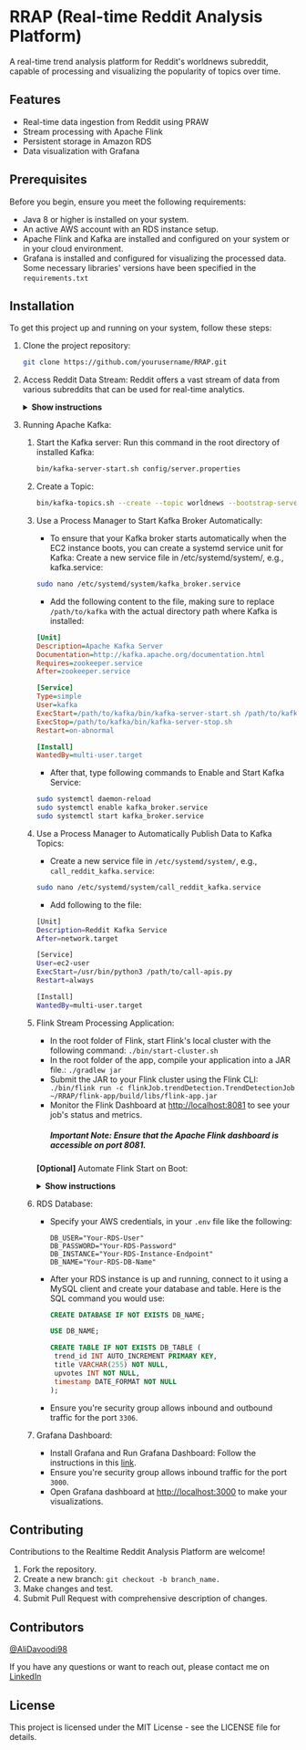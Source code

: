 # RRAP (Real-time Reddit Analysis Platform)

A real-time trend analysis platform for Reddit's worldnews subreddit, capable of processing and visualizing the popularity of topics over time.

## Features

   - Real-time data ingestion from Reddit using PRAW
   - Stream processing with Apache Flink
   - Persistent storage in Amazon RDS
   - Data visualization with Grafana

## Prerequisites
Before you begin, ensure you meet the following requirements:
   - Java 8 or higher is installed on your system.
   - An active AWS account with an RDS instance setup.
   - Apache Flink and Kafka are installed and configured on your system or in your cloud environment.
   - Grafana is installed and configured for visualizing the processed data.
Some necessary libraries' versions have been specified in the ```requirements.txt```

## Installation
To get this project up and running on your system, follow these steps:
   1. Clone the project repository:

      ```sh
      git clone https://github.com/yourusername/RRAP.git
      ```

   2. Access Reddit Data Stream:
         Reddit offers a vast stream of data from various subreddits that can be used for real-time analytics. 
         <details><summary><b>Show instructions</b></summary>
            
      1. You can access Reddit's data through their API. To do this, you'll need to create a Reddit account, register an application, and get your API credentials (client ID, client secret, and user agent).
      2. Create a ```.env``` file in the root directory of the project and specify these arguments.
         ```
            REDDIT_CLIENT_ID='YOUR_CLIENT_ID'
            REDDIT_CLIENT_SECRET='YOUR_CLIENT_SECRE'
            REDDIT_USER_AGENT='YOUR_APP_NAME/version by /u/YOUR_REDDIT_USERNAME'
         ```
   3. Running Apache Kafka:
         1. Start the Kafka server:
            Run this command in the root directory of installed Kafka:
            
            ```sh
            bin/kafka-server-start.sh config/server.properties
            ```
            
         2. Create a Topic:

            ```sh
            bin/kafka-topics.sh --create --topic worldnews --bootstrap-server localhost:9092 --replication-factor 1 --partitions 1
            ```
            
         3. Use a Process Manager to Start Kafka Broker Automatically:
            * To ensure that your Kafka broker starts automatically when the EC2 instance boots, you can create a systemd service unit for Kafka:
            Create a new service file in /etc/systemd/system/, e.g., kafka.service:

            ```sh
            sudo nano /etc/systemd/system/kafka_broker.service
            ```
            
            * Add the following content to the file, making sure to replace ```/path/to/kafka``` with the actual directory path where Kafka is installed:

            ```ini
            [Unit]
            Description=Apache Kafka Server
            Documentation=http://kafka.apache.org/documentation.html
            Requires=zookeeper.service
            After=zookeeper.service

            [Service]
            Type=simple
            User=kafka
            ExecStart=/path/to/kafka/bin/kafka-server-start.sh /path/to/kafka/config/server.properties
            ExecStop=/path/to/kafka/bin/kafka-server-stop.sh
            Restart=on-abnormal

            [Install]
            WantedBy=multi-user.target
            ```

            * After that, type following commands to Enable and Start Kafka Service:
            
            ```sh
            sudo systemctl daemon-reload
            sudo systemctl enable kafka_broker.service
            sudo systemctl start kafka_broker.service
            ```
            
      5. Use a Process Manager to Automatically Publish Data to Kafka Topics:
         * Create a new service file in ```/etc/systemd/system/```, e.g., ```call_reddit_kafka.service```:

         ```sh
         sudo nano /etc/systemd/system/call_reddit_kafka.service
          ```
         
         * Add following to the file:
           
         ```sh
         [Unit]
         Description=Reddit Kafka Service
         After=network.target

         [Service]
         User=ec2-user
         ExecStart=/usr/bin/python3 /path/to/call-apis.py
         Restart=always

         [Install]
         WantedBy=multi-user.target
         ```
         
      6. Flink Stream Processing Application:
         * In the root folder of Flink, start Flink's local cluster with the following command:
            ``` ./bin/start-cluster.sh ```
         * In the root folder of the app, compile your application into a JAR file.:
            ``` ./gradlew jar ```
         * Submit the JAR to your Flink cluster using the Flink CLI:
           ``` ./bin/flink run -c flinkJob.trendDetection.TrendDetectionJob ~/RRAP/flink-app/build/libs/flink-app.jar```
         * Monitor the Flink Dashboard at [http://localhost:8081]([http://localhost:8081]) to see your job's status and metrics.
           ##### Important Note: Ensure that the Apache Flink dashboard is accessible on port 8081.
         **[Optional]**
         Automate Flink Start on Boot:
           <details><summary><b>Show instructions</b></summary>  
              * Create a Flink Service File (/etc/systemd/system/flink_listener.service):
                 
              ```ini
                  [Unit]
                  Description=Apache Flink
                  After=network.target

                  [Service]
                  Type=simple
                  User=ubuntu
                  ExecStart=/path/to/flink/bin/start-cluster.sh
                  ExecStop=/path/to/flink/bin/stop-cluster.sh
                  Restart=on-failure
                  RestartSec=10

                  [Install]
                  WantedBy=multi-user.target
              ```
              
              * Enabel and start flink:

              ```sh
               sudo systemctl daemon-reload
               sudo systemctl enable flink_listener.service
               sudo systemctl start flink_listener.service
              ```
      
      8. RDS Database:
         * Specify your AWS credentials, in your ```.env``` file like the following:
            ```.env
            DB_USER="Your-RDS-User"
            DB_PASSWORD="Your-RDS-Password"
            DB_INSTANCE="Your-RDS-Instance-Endpoint"
            DB_NAME="Your-RDS-DB-Name"
            ```
         * After your RDS instance is up and running, connect to it using a MySQL client and create your database and table. Here is the SQL command you would use:
            ```SQL
            CREATE DATABASE IF NOT EXISTS DB_NAME;

            USE DB_NAME;

            CREATE TABLE IF NOT EXISTS DB_TABLE (
             trend_id INT AUTO_INCREMENT PRIMARY KEY,
             title VARCHAR(255) NOT NULL,
             upvotes INT NOT NULL,
             timestamp DATE_FORMAT NOT NULL
            );

            ```
         * Ensure you're security group allows inbound and outbound traffic for the port ```3306```.
           
      9. Grafana Dashboard:
          * Install Grafana and Run Grafana Dashboard:
            Follow the instructions in this [link](https://grafana.com/docs/grafana/latest/setup-grafana/installation/debian/).
          * Ensure you're security group allows inbound traffic for the port ```3000```.
          * Open Grafana dashboard at [http://localhost:3000]([http://localhost:3000]) to make your visualizations.

## Contributing

Contributions to the Realtime Reddit Analysis Platform are welcome!

   1. Fork the repository.
   2. Create a new branch: ```git checkout -b branch_name.```
   3. Make changes and test.
   4. Submit Pull Request with comprehensive description of changes.

## Contributors

   [@AliDavoodi98](https://github.com/AliDavoodi98)

If you have any questions or want to reach out, please contact me on [LinkedIn](https://www.linkedin.com/in/ali-davoodi-moghadam) 

## License

This project is licensed under the MIT License - see the LICENSE file for details.
              
      
